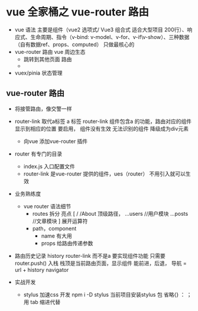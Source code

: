 # vue 全家桶之 vue-router 路由

- vue 语法 主要是组件（vue2 选项式/ Vue3 组合式 适合大型项目 200行）、响应式、生命周期、指令（v-bind: v-model、v-for、v-if\v-show）、三种数据（自有数据ref、props、computed）
  只做最核心的
- vue-router 路由 vue 周边生态
  - 跳转到其他页面 路由
  - 
- vuex/pinia 状态管理

## vue-router 路由
- 将接管路由，像交警一样
- router-link 取代a标签
  a 标签
  router-link 组件包含a 的功能，路由对应的组件显示到相应的位置
  要启用，
  组件没有生效 无法识别的组件 降级成为div元素
  - 向vue 添加vue-router 插件

- router 有专门的目录
  - index.js 入口配置文件
  - router-link 是vue-router 提供的组件，ues（router） 不用引入就可以生效

- 业务熟练度
  - vue router 语法细节
    - routes 拆分 亮点
      [
        /
        /About 顶级路径，
        ...users //用户模块
        ...posts //文章模块
      ]
      展开运算符
     - path，component
       - name   有大用
       - props   给路由传递参数

- 路由历史记录 history
  router-link 而不是a 要实现组件功能
  只需要router.push() 入栈
  栈顶是当前路由页面，显示组件
  能前进，后退，
  导航 = url + history navigator

- 实战开发
  - stylus
    加速css 开发
    npm i -D stylus 当前项目安装stylus 包
    省略{} ： ； 用 tab 缩进代替